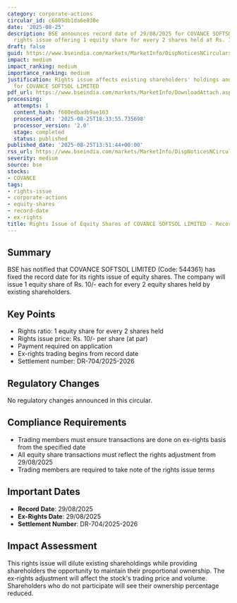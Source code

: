 ```yaml
---
category: corporate-actions
circular_id: c6805db1da6e830e
date: '2025-08-25'
description: BSE announces record date of 29/08/2025 for COVANCE SOFTSOL LIMITED's
  rights issue offering 1 equity share for every 2 shares held at Rs. 10 per share.
draft: false
guid: https://www.bseindia.com/markets/MarketInfo/DispNoticesNCirculars.aspx?Noticeid={D87F3B00-5D62-40B6-9549-B800270666EC}&noticeno=20250825-59&dt=08/25/2025&icount=59&totcount=67&flag=0
impact: medium
impact_ranking: medium
importance_ranking: medium
justification: Rights issue affects existing shareholders' holdings and trading dynamics
  for COVANCE SOFTSOL LIMITED
pdf_url: https://www.bseindia.com/markets/MarketInfo/DownloadAttach.aspx?id=20250825-59&attachedId=
processing:
  attempts: 1
  content_hash: f660edbadb9ae163
  processed_at: '2025-08-25T18:33:55.735698'
  processor_version: '2.0'
  stage: completed
  status: published
published_date: '2025-08-25T13:51:44+00:00'
rss_url: https://www.bseindia.com/markets/MarketInfo/DispNoticesNCirculars.aspx?Noticeid={D87F3B00-5D62-40B6-9549-B800270666EC}&noticeno=20250825-59&dt=08/25/2025&icount=59&totcount=67&flag=0
severity: medium
source: bse
stocks:
- COVANCE
tags:
- rights-issue
- corporate-actions
- equity-shares
- record-date
- ex-rights
title: Rights Issue of Equity Shares of COVANCE SOFTSOL LIMITED - Record Date Fixed
---
```


## Summary

BSE has notified that COVANCE SOFTSOL LIMITED (Code: 544361) has fixed the record date for its rights issue of equity shares. The company will issue 1 equity share of Rs. 10/- each for every 2 equity shares held by existing shareholders.

## Key Points

- Rights ratio: 1 equity share for every 2 shares held
- Rights issue price: Rs. 10/- per share (at par)
- Payment required on application
- Ex-rights trading begins from record date
- Settlement number: DR-704/2025-2026

## Regulatory Changes

No regulatory changes announced in this circular.

## Compliance Requirements

- Trading members must ensure transactions are done on ex-rights basis from the specified date
- All equity share transactions must reflect the rights adjustment from 29/08/2025
- Trading members are required to take note of the rights issue terms

## Important Dates

- **Record Date**: 29/08/2025
- **Ex-Rights Date**: 29/08/2025
- **Settlement Number**: DR-704/2025-2026

## Impact Assessment

This rights issue will dilute existing shareholdings while providing shareholders the opportunity to maintain their proportional ownership. The ex-rights adjustment will affect the stock's trading price and volume. Shareholders who do not participate will see their ownership percentage reduced.